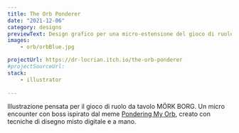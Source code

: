 ```yaml
---
title: The Orb Ponderer
date: "2021-12-06"
category: designs
previewText: Design grafico per una micro-estensione del gioco di ruolo MÖRK BORG.
images:
    - orb/orbBlue.jpg

projectUrl: https://dr-locrian.itch.io/the-orb-ponderer
#projectSourceUrl: 
stack:
    - illustrator
    
---
```

Illustrazione pensata per il gioco di ruolo da tavolo MÖRK BORG. Un micro encounter con boss ispirato dal meme [Pondering My Orb](https://knowyourmeme.com/memes/pondering-my-orb), creato con tecniche di disegno misto digitale e a mano.